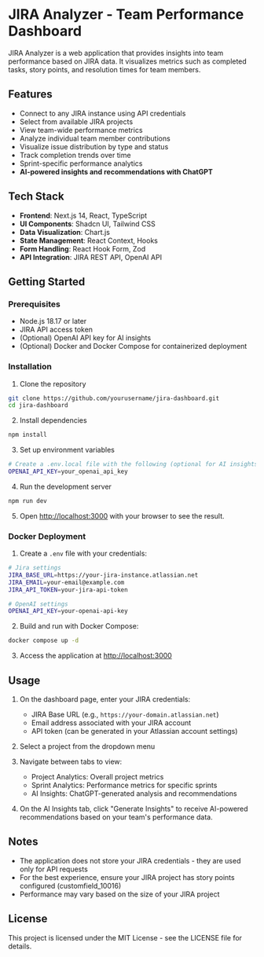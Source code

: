 # JIRA Analyzer - Team Performance Dashboard

JIRA Analyzer is a web application that provides insights into team performance based on JIRA data. It visualizes metrics such as completed tasks, story points, and resolution times for team members.

## Features

- Connect to any JIRA instance using API credentials
- Select from available JIRA projects
- View team-wide performance metrics
- Analyze individual team member contributions
- Visualize issue distribution by type and status
- Track completion trends over time
- Sprint-specific performance analytics
- **AI-powered insights and recommendations with ChatGPT**

## Tech Stack

- **Frontend**: Next.js 14, React, TypeScript
- **UI Components**: Shadcn UI, Tailwind CSS
- **Data Visualization**: Chart.js
- **State Management**: React Context, Hooks
- **Form Handling**: React Hook Form, Zod
- **API Integration**: JIRA REST API, OpenAI API

## Getting Started

### Prerequisites

- Node.js 18.17 or later
- JIRA API access token
- (Optional) OpenAI API key for AI insights
- (Optional) Docker and Docker Compose for containerized deployment

### Installation

1. Clone the repository
```bash
git clone https://github.com/yourusername/jira-dashboard.git
cd jira-dashboard
```

2. Install dependencies
```bash
npm install
```

3. Set up environment variables
```bash
# Create a .env.local file with the following (optional for AI insights)
OPENAI_API_KEY=your_openai_api_key
```

4. Run the development server
```bash
npm run dev
```

5. Open [http://localhost:3000](http://localhost:3000) with your browser to see the result.

### Docker Deployment

1. Create a `.env` file with your credentials:
```bash
# Jira settings
JIRA_BASE_URL=https://your-jira-instance.atlassian.net
JIRA_EMAIL=your-email@example.com
JIRA_API_TOKEN=your-jira-api-token

# OpenAI settings
OPENAI_API_KEY=your-openai-api-key
```

2. Build and run with Docker Compose:
```bash
docker compose up -d
```

3. Access the application at [http://localhost:3000](http://localhost:3000)

## Usage

1. On the dashboard page, enter your JIRA credentials:
   - JIRA Base URL (e.g., `https://your-domain.atlassian.net`)
   - Email address associated with your JIRA account
   - API token (can be generated in your Atlassian account settings)

2. Select a project from the dropdown menu

3. Navigate between tabs to view:
   - Project Analytics: Overall project metrics
   - Sprint Analytics: Performance metrics for specific sprints
   - AI Insights: ChatGPT-generated analysis and recommendations

4. On the AI Insights tab, click "Generate Insights" to receive AI-powered recommendations based on your team's performance data.

## Notes

- The application does not store your JIRA credentials - they are used only for API requests
- For the best experience, ensure your JIRA project has story points configured (customfield_10016)
- Performance may vary based on the size of your JIRA project

## License

This project is licensed under the MIT License - see the LICENSE file for details.
